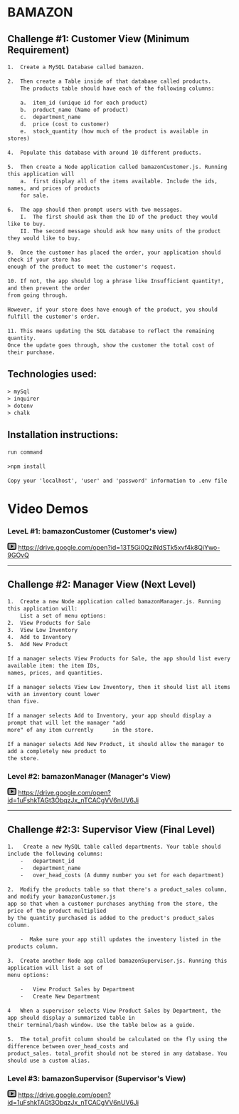 # BAMAZON

## Challenge #1: Customer View (Minimum Requirement)

    1.  Create a MySQL Database called bamazon.

    2.  Then create a Table inside of that database called products.
        The products table should have each of the following columns:

        a.  item_id (unique id for each product)
        b.  product_name (Name of product)
        c.  department_name
        d.  price (cost to customer)
        e.  stock_quantity (how much of the product is available in stores)

    4.  Populate this database with around 10 different products.

    5.  Then create a Node application called bamazonCustomer.js. Running this application will
        a.  first display all of the items available. Include the ids, names, and prices of products 
        for sale.

    6.  The app should then prompt users with two messages.
        I.  The first should ask them the ID of the product they would like to buy.
        II. The second message should ask how many units of the product they would like to buy.

    9.  Once the customer has placed the order, your application should check if your store has 
    enough of the product to meet the customer's request.

    10. If not, the app should log a phrase like Insufficient quantity!, and then prevent the order 
    from going through.

    However, if your store does have enough of the product, you should fulfill the customer's order.

    11. This means updating the SQL database to reflect the remaining quantity.
    Once the update goes through, show the customer the total cost of their purchase.

## Technologies used:

    > mySql
    > inquirer
    > dotenv
    > chalk

## Installation instructions:

    run command

    >npm install

    Copy your 'localhost', 'user' and 'password' information to .env file
    
    
# Video Demos

### LeveL #1: bamazonCustomer (Customer's view)

<img src="./icons8-play-button-24.png">   https://drive.google.com/open?id=13T5Gi0QziNdSTk5xvf4k8QiYwo-9GOvQ


-------------------------------------------------------------------------------------------------------------------------------------


## Challenge #2: Manager View (Next Level)

    1.  Create a new Node application called bamazonManager.js. Running this application will:
        List a set of menu options:
    2.  View Products for Sale
    3.  View Low Inventory
    4.  Add to Inventory
    5.  Add New Product

    If a manager selects View Products for Sale, the app should list every available item: the item IDs, 
    names, prices, and quantities.

    If a manager selects View Low Inventory, then it should list all items with an inventory count lower 
    than five.

    If a manager selects Add to Inventory, your app should display a prompt that will let the manager "add 
    more" of any item currently      in the store.

    If a manager selects Add New Product, it should allow the manager to add a completely new product to 
    the store.



### Level #2: bamazonManager (Manager's View)

<img src="./icons8-play-button-24.png">   https://drive.google.com/open?id=1uFshkTAGt3ObqzJx_nTCACgVV6nUV6Ji


-------------------------------------------------------------------------------------------------------------------------------------


## Challenge #2:3: Supervisor View (Final Level)


    1.   Create a new MySQL table called departments. Your table should include the following columns:
        -   department_id
        -   department_name
        -   over_head_costs (A dummy number you set for each department)

    2.  Modify the products table so that there's a product_sales column, and modify your bamazonCustomer.js 
    app so that when a customer purchases anything from the store, the price of the product multiplied 
    by the quantity purchased is added to the product's product_sales column.

        -  Make sure your app still updates the inventory listed in the products column.

    3.  Create another Node app called bamazonSupervisor.js. Running this application will list a set of 
    menu options:

        -   View Product Sales by Department
        -   Create New Department

    4   When a supervisor selects View Product Sales by Department, the app should display a summarized table in 
    their terminal/bash window. Use the table below as a guide.
    
    5.  The total_profit column should be calculated on the fly using the difference between over_head_costs and 
    product_sales. total_profit should not be stored in any database. You should use a custom alias.


### Level #3: bamazonSupervisor (Supervisor's View)
<img src="./icons8-play-button-24.png">   https://drive.google.com/open?id=1uFshkTAGt3ObqzJx_nTCACgVV6nUV6Ji
